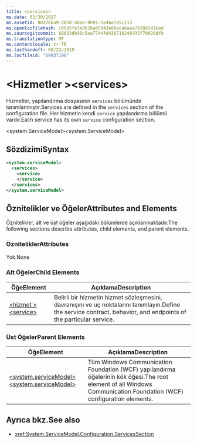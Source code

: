 ```yaml
---
title: <services>
ms.date: 03/30/2017
ms.assetid: 80d76ba9-2058-48ad-9b91-5e4be7e5c113
ms.openlocfilehash: c00d5fe3e8b2ba05843e09aca6aaa79386541bad
ms.sourcegitcommit: 68653db98c5ea7744fd438710248935f70020dfb
ms.translationtype: MT
ms.contentlocale: tr-TR
ms.lasthandoff: 08/22/2019
ms.locfileid: "69937198"
---
```

# <a name="services"></a><span data-ttu-id="a20dc-101">\<Hizmetler ></span><span class="sxs-lookup"><span data-stu-id="a20dc-101">\<services></span></span>
<span data-ttu-id="a20dc-102">Hizmetler, yapılandırma dosyasının `services` bölümünde tanımlanmıştır.</span><span class="sxs-lookup"><span data-stu-id="a20dc-102">Services are defined in the `services` section of the configuration file.</span></span> <span data-ttu-id="a20dc-103">Her hizmetin kendi `service` yapılandırma bölümü vardır.</span><span class="sxs-lookup"><span data-stu-id="a20dc-103">Each service has its own `service` configuration section.</span></span>  
  
 <span data-ttu-id="a20dc-104">\<system.ServiceModel></span><span class="sxs-lookup"><span data-stu-id="a20dc-104">\<system.ServiceModel></span></span>  
  
## <a name="syntax"></a><span data-ttu-id="a20dc-105">Sözdizimi</span><span class="sxs-lookup"><span data-stu-id="a20dc-105">Syntax</span></span>  
  
```xml  
<system.serviceModel>
  <services>
    <service>
    </service>
  </services>
</system.serviceModel>
```  
  
## <a name="attributes-and-elements"></a><span data-ttu-id="a20dc-106">Öznitelikler ve Öğeler</span><span class="sxs-lookup"><span data-stu-id="a20dc-106">Attributes and Elements</span></span>  
 <span data-ttu-id="a20dc-107">Öznitelikler, alt ve üst öğeler aşağıdaki bölümlerde açıklanmaktadır.</span><span class="sxs-lookup"><span data-stu-id="a20dc-107">The following sections describe attributes, child elements, and parent elements.</span></span>  
  
### <a name="attributes"></a><span data-ttu-id="a20dc-108">Öznitelikler</span><span class="sxs-lookup"><span data-stu-id="a20dc-108">Attributes</span></span>  
 <span data-ttu-id="a20dc-109">Yok.</span><span class="sxs-lookup"><span data-stu-id="a20dc-109">None</span></span>  
  
### <a name="child-elements"></a><span data-ttu-id="a20dc-110">Alt Öğeler</span><span class="sxs-lookup"><span data-stu-id="a20dc-110">Child Elements</span></span>  
  
|<span data-ttu-id="a20dc-111">Öğe</span><span class="sxs-lookup"><span data-stu-id="a20dc-111">Element</span></span>|<span data-ttu-id="a20dc-112">Açıklama</span><span class="sxs-lookup"><span data-stu-id="a20dc-112">Description</span></span>|  
|-------------|-----------------|  
|[<span data-ttu-id="a20dc-113">\<hizmet ></span><span class="sxs-lookup"><span data-stu-id="a20dc-113">\<service></span></span>](service.md)|<span data-ttu-id="a20dc-114">Belirli bir hizmetin hizmet sözleşmesini, davranışını ve uç noktalarını tanımlayın.</span><span class="sxs-lookup"><span data-stu-id="a20dc-114">Define the service contract, behavior, and endpoints of the particular service.</span></span>|  
  
### <a name="parent-elements"></a><span data-ttu-id="a20dc-115">Üst Öğeler</span><span class="sxs-lookup"><span data-stu-id="a20dc-115">Parent Elements</span></span>  
  
|<span data-ttu-id="a20dc-116">Öğe</span><span class="sxs-lookup"><span data-stu-id="a20dc-116">Element</span></span>|<span data-ttu-id="a20dc-117">Açıklama</span><span class="sxs-lookup"><span data-stu-id="a20dc-117">Description</span></span>|  
|-------------|-----------------|  
|[<span data-ttu-id="a20dc-118">\<system.serviceModel></span><span class="sxs-lookup"><span data-stu-id="a20dc-118">\<system.serviceModel></span></span>](system-servicemodel.md)|<span data-ttu-id="a20dc-119">Tüm Windows Communication Foundation (WCF) yapılandırma öğelerinin kök öğesi.</span><span class="sxs-lookup"><span data-stu-id="a20dc-119">The root element of all Windows Communication Foundation (WCF) configuration elements.</span></span>|  
  
## <a name="see-also"></a><span data-ttu-id="a20dc-120">Ayrıca bkz.</span><span class="sxs-lookup"><span data-stu-id="a20dc-120">See also</span></span>

- <xref:System.ServiceModel.Configuration.ServicesSection>

